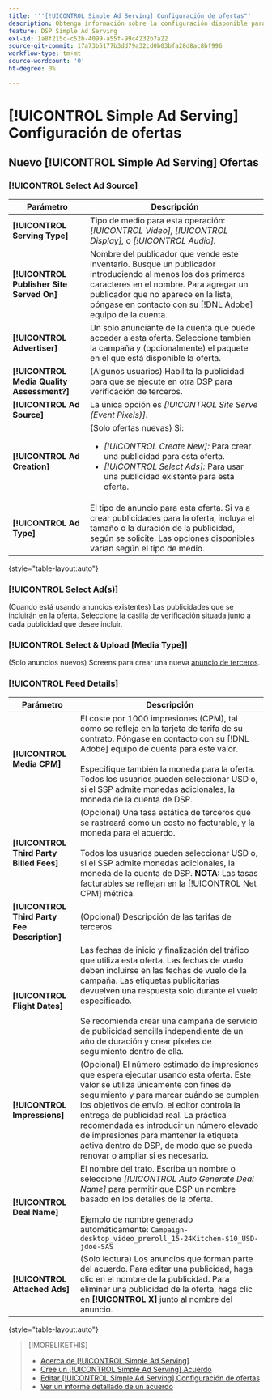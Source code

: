 ```yaml
---
title: '''[!UICONTROL Simple Ad Serving] Configuración de ofertas"'
description: Obtenga información sobre la configuración disponible para [!UICONTROL Simple Ad Serving] ofertas.
feature: DSP Simple Ad Serving
exl-id: 1a8f215c-c52b-4099-a55f-99c4232b7a22
source-git-commit: 17a73b5177b3dd79a32cd0b03bfa28d8ac8bf996
workflow-type: tm+mt
source-wordcount: '0'
ht-degree: 0%

---
```


# [!UICONTROL Simple Ad Serving] Configuración de ofertas

## Nuevo [!UICONTROL Simple Ad Serving] Ofertas

### [!UICONTROL Select Ad Source]

| Parámetro | Descripción |
|-----------|-------------|
| **[!UICONTROL Serving Type]** | Tipo de medio para esta operación: *[!UICONTROL Video],* *[!UICONTROL Display],* o *[!UICONTROL Audio].* |
| **[!UICONTROL Publisher Site Served On]** | Nombre del publicador que vende este inventario. Busque un publicador introduciendo al menos los dos primeros caracteres en el nombre. Para agregar un publicador que no aparece en la lista, póngase en contacto con su [!DNL Adobe] equipo de la cuenta. |
| **[!UICONTROL Advertiser]** | Un solo anunciante de la cuenta que puede acceder a esta oferta. Seleccione también la campaña y (opcionalmente) el paquete en el que está disponible la oferta. |
| **[!UICONTROL Media Quality Assessment?]** | (Algunos usuarios) Habilita la publicidad para que se ejecute en otra DSP para verificación de terceros. <!-- Who can select this? It's disabled for me. Need to see if there are additional fields when this is enabled. --> |
| **[!UICONTROL Ad Source]** | La única opción es *[!UICONTROL Site Serve (Event Pixels)]*. |
| **[!UICONTROL Ad Creation]** | (Solo ofertas nuevas) Si:<ul><li>*[!UICONTROL Create New]:* Para crear una publicidad para esta oferta.</li><li>*[!UICONTROL Select Ads]:* Para usar una publicidad existente para esta oferta.</li></ul> |
| **[!UICONTROL Ad Type]** | El tipo de anuncio para esta oferta. Si va a crear publicidades para la oferta, incluya el tamaño o la duración de la publicidad, según se solicite. Las opciones disponibles varían según el tipo de medio. |

{style=&quot;table-layout:auto&quot;}

### [!UICONTROL Select Ad(s)]

(Cuando está usando anuncios existentes) Las publicidades que se incluirán en la oferta. Seleccione la casilla de verificación situada junto a cada publicidad que desee incluir.

### [!UICONTROL Select & Upload [Media Type]]

(Solo anuncios nuevos) Screens para crear una nueva [anuncio de terceros](/help/dsp/campaign-management/ads/ad-create-multiple.md).

### [!UICONTROL Feed Details]

| Parámetro | Descripción |
|-----------|-------------|
| **[!UICONTROL Media CPM]** | El coste por 1000 impresiones (CPM), tal como se refleja en la tarjeta de tarifa de su contrato. Póngase en contacto con su [!DNL Adobe] equipo de cuenta para este valor. <br><br>Especifique también la moneda para la oferta. Todos los usuarios pueden seleccionar USD o, si el SSP admite monedas adicionales, la moneda de la cuenta de DSP. |
| **[!UICONTROL Third Party Billed Fees]** | (Opcional) Una tasa estática de terceros que se rastreará como un costo no facturable, y la moneda para el acuerdo.<br><br>Todos los usuarios pueden seleccionar USD o, si el SSP admite monedas adicionales, la moneda de la cuenta de DSP. **NOTA:** Las tasas facturables se reflejan en la [!UICONTROL Net CPM] métrica. |
| **[!UICONTROL Third Party Fee Description]** | (Opcional) Descripción de las tarifas de terceros. |
| **[!UICONTROL Flight Dates]** | Las fechas de inicio y finalización del tráfico que utiliza esta oferta. Las fechas de vuelo deben incluirse en las fechas de vuelo de la campaña. Las etiquetas publicitarias devuelven una respuesta solo durante el vuelo especificado.<br><br> Se recomienda crear una campaña de servicio de publicidad sencilla independiente de un año de duración y crear píxeles de seguimiento dentro de ella. |
| **[!UICONTROL Impressions]** | (Opcional) El número estimado de impresiones que espera ejecutar usando esta oferta. Este valor se utiliza únicamente con fines de seguimiento y para marcar cuándo se cumplen los objetivos de envío. el editor controla la entrega de publicidad real. La práctica recomendada es introducir un número elevado de impresiones para mantener la etiqueta activa dentro de DSP, de modo que se pueda renovar o ampliar si es necesario. |
| **[!UICONTROL Deal Name]** | El nombre del trato. Escriba un nombre o seleccione *[!UICONTROL Auto Generate Deal Name]* para permitir que DSP un nombre basado en los detalles de la oferta.<br><br>Ejemplo de nombre generado automáticamente: `Campaign-desktop_video_preroll_15-24Kitchen-$10_USD-jdoe-SAS` |
| **[!UICONTROL Attached Ads]** | (Solo lectura) Los anuncios que forman parte del acuerdo. Para editar una publicidad, haga clic en el nombre de la publicidad. Para eliminar una publicidad de la oferta, haga clic en **[!UICONTROL X]** junto al nombre del anuncio. |

{style=&quot;table-layout:auto&quot;}

<!-- 
## Existing Simple Ad Serving Deals

Changes aren't applied retroactively.
-->

<!-- completely different settings layout, so need a separate section for them -->

<!-- From Abhinav: Editable fields are Name, Start & End date, Impressions & CPM. Changes are not applied retroactively.

But I see:

| Parameter | Description |
|-----------|-------------|

| **[!UICONTROL Are you using Deal ID?] | (Read-only) Whether the deal was set up as a [!UICONTROL Deal ID] (*[!DNL Yes]*)  or a [!UICONTROL Simple Ad Serving] deal (*[!DNL No]*). |
| **[!UICONTROL Inventory Type] | (Read-only) The inventory type for the deal. |
| **[!UICONTROL Feed Name] | The name of the [!UICONTROL Simple Ad Serving] deal. |
| **[!UICONTROL Publisher Ad Server] | (Read-only)  |
| **[!UICONTROL Publisher maximum ad length] | The maximum length of the ad, per the publisher. |
| **[!UICONTROL Publisher minimum ad length] | The minimum length of the ad, per the publisher. |
| **[!UICONTROL Fill Type] | (Read-only)  |
| **[!UICONTROL Contracted CPM] | This field is required if billing through TubeMogul, but enter your CPM in this field to track your actual spend. |
| **[!UICONTROL 3rd party technology CPM] | (Optional)  |
| **[!UICONTROL Planned Flight Dates] | The beginning and end dates for the deal flight. These dates don't control ad delivery but are used to track delivery pacing. **THIS IS CONTRARY TO WHAT THE NEW DEAL SETTINGS ABOVE, FROM ABHINAV, SAY**> |
| **[!UICONTROL Target Impressions] | (Optional) The estimated number of impressions you expect to run using this deal. This value is used for tracking purposes only and to flag when delivery goals are met; the publisher controls actual ad delivery. The best practice is to enter a high number of impressions to keep the tag active within DSP so it can be renewed or extended if needed. |
 -->

>[!MORELIKETHIS]
>
>* [Acerca de [!UICONTROL Simple Ad Serving]](simple-deal-about.md)
>* [Cree un [!UICONTROL Simple Ad Serving] Acuerdo](simple-deal-create.md)
>* [Editar [!UICONTROL Simple Ad Serving] Configuración de ofertas](simple-deal-edit.md)
>* [Ver un informe detallado de un acuerdo](/help/dsp/inventory/deal-view-report.md)


<!-- add back when reimplemented:
>* [View Event-Tracking Pixels for a [!UICONTROL Simple Ad Serving] Deal](simple-deal-show-pixels.md)
-->
